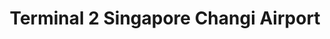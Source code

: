 ---
addr: ' Singapore Changi Airport'
city: Singapore
country: Singapore
description: Singapore Changi Airport (60 Airport Boulevard) 819643 Singapore
id: 4b1b9ec2f964a52041fc23e3
lat: 1.3550268237035856
lng: 103.98946912988474
title: Terminal 2 Singapore Changi Airport
venue: Terminal 2
---